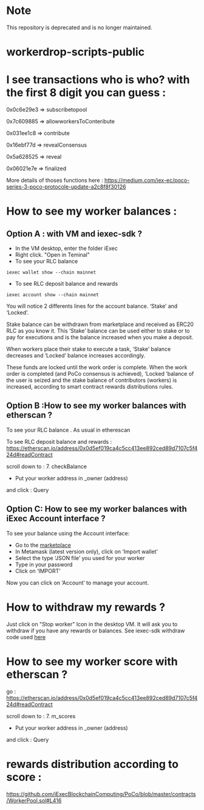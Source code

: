 # Note

This repository is deprecated and is no longer maintained.


# workerdrop-scripts-public

# I see transactions who is who? with the first 8 digit you can guess :

0x0c6e29e3 => subscribetopool

0x7c609885 => allowworkersToConteribute

0x031ee1c8 => contribute 

0x16ebf77d => revealConsensus

0x5a628525 => reveal

0x06021e7e => finalized

More details of thoses functions here :
https://medium.com/iex-ec/poco-series-3-poco-protocole-update-a2c8f8f30126

# How to see my worker balances :
## Option A :  with VM and iexec-sdk ?

- In the VM desktop, enter the folder iExec
- Right click. "Open in Teminal"
- To see your RLC balance 
```
iexec wallet show --chain mainnet
```
- To see RLC deposit balance and rewards 
```
iexec account show --chain mainnet
```

You will notice 2 differents lines for the account balance. ‘Stake’ and ‘Locked’.

Stake balance can be withdrawn from marketplace and received as ERC20 RLC as you know it. This ‘Stake’ balance can be used either to stake or to pay for executions and is the balance increased when you make a deposit.

When workers place their stake to execute a task, ‘Stake’ balance decreases and ‘Locked’ balance increases accordingly.

These funds are locked until the work order is complete. When the work order is completed (and PoCo consensus is achieved), ‘Locked ’balance of the user is seized and the stake balance of contributors (workers) is increased, according to smart contract rewards distributions rules.

## Option B :How to see my worker balances with etherscan ?
 To see your RLC balance . As usual in etherescan 

To see RLC deposit balance and rewards :
https://etherscan.io/address/0x0d5ef019ca4c5cc413ee892ced89d7107c5f424d#readContract

scroll down to :
7. checkBalance

- Put your worker address in _owner (address)

and click : Query

## Option C: How to see my worker balances with iExec Account interface ?

To see your balance using the Account interface:

* Go to the [marketplace](https://market.iex.ec/)
* In Metamask (latest version only), click on ‘Import wallet’
* Select the type ‘JSON file’ you used for your worker
* Type in your password
* Click on ‘IMPORT’

Now you can click on ‘Account’ to manage your account.	

# How to withdraw my rewards ? 

Just click on "Stop worker" Icon in the desktop VM. It will ask you to withdraw if you have any rewards or balances. See iexec-sdk withdraw code used [here](https://github.com/iExecBlockchainComputing/workerdrop-scripts-public/blob/master/stop-worker.sh#L33) 



# How to see my worker score with etherscan ?

go :
https://etherscan.io/address/0x0d5ef019ca4c5cc413ee892ced89d7107c5f424d#readContract

scroll down to :
7. m_scores

- Put your worker address in _owner (address)

and click : Query

# rewards distribution according to score : 
https://github.com/iExecBlockchainComputing/PoCo/blob/master/contracts/WorkerPool.sol#L416
